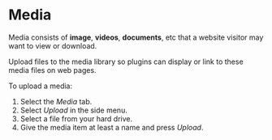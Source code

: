 # Media

Media consists of **image**, **videos**, **documents**, etc that a website visitor may want to view or download.

Upload files to the media library so plugins can display or link to these media files on web pages.

To upload a media:

1. Select the <i>Media</i> tab.
2. Select <i>Upload</i> in the side menu.
3. Select a file from your hard drive.
4. Give the media item at least a name and press <i>Upload</i>.